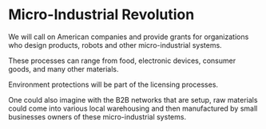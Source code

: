 # Micro-Industrial Revolution

We will call on American companies and provide grants for organizations who design products, robots and other micro-industrial systems.

These processes can range from food, electronic devices, consumer goods, and many other materials.

Environment protections will be part of the licensing processes.

One could also imagine with the B2B networks that are setup, raw materials could come into various local warehousing and then manufactured by small businesses owners of these micro-industrial systems.
